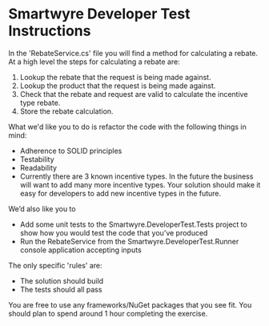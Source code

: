 # Smartwyre Developer Test Instructions

In the 'RebateService.cs' file you will find a method for calculating a rebate. At a high level the steps for
calculating a rebate are:

1. Lookup the rebate that the request is being made against.
2. Lookup the product that the request is being made against.
2. Check that the rebate and request are valid to calculate the incentive type rebate.
3. Store the rebate calculation.

What we'd like you to do is refactor the code with the following things in mind:

- Adherence to SOLID principles
- Testability
- Readability
- Currently there are 3 known incentive types. In the future the business will want to add many more incentive types.
  Your solution should make it easy for developers to add new incentive types in the future.

We’d also like you to

- Add some unit tests to the Smartwyre.DeveloperTest.Tests project to show how you would test the code that you’ve
  produced
- Run the RebateService from the Smartwyre.DeveloperTest.Runner console application accepting inputs

The only specific 'rules' are:

- The solution should build
- The tests should all pass

You are free to use any frameworks/NuGet packages that you see fit. You should plan to spend around 1 hour completing
the exercise.
